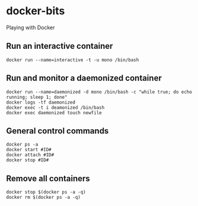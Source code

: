 # docker-bits
Playing with Docker

## Run an interactive container
    docker run --name=interactive -t -u mono /bin/bash

## Run and monitor a daemonized container
    docker run --name=daemonized -d mono /bin/bash -c "while true; do echo running; sleep 1; done"
    docker logs -tf daemonized
    docker exec -t i deamonized /bin/bash
    docker exec daemonized touch newfile

## General control commands
    docker ps -a
    docker start #ID#
    docker attach #ID#
    docker stop #ID#

## Remove all containers
    docker stop $(docker ps -a -q)
    docker rm $(docker ps -a -q)


